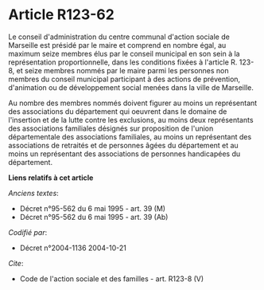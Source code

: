 # Article R123-62

Le conseil d'administration du centre communal d'action sociale de Marseille est présidé par le maire et comprend en nombre
égal, au maximum seize membres élus par le conseil municipal en son sein à la représentation proportionnelle, dans les
conditions fixées à l'article R. 123-8, et seize membres nommés par le maire parmi les personnes non membres du conseil
municipal participant à des actions de prévention, d'animation ou de développement social menées dans la ville de Marseille. 

Au nombre des membres nommés doivent figurer au moins un représentant des associations du département qui oeuvrent dans le
domaine de l'insertion et de la lutte contre les exclusions, au moins deux représentants des associations familiales désignés
sur proposition de l'union départementale des associations familiales, au moins un représentant des associations de retraités
et de personnes âgées du département et au moins un représentant des associations de personnes handicapées du département.

**Liens relatifs à cet article**

_Anciens textes_:

  - Décret n°95-562 du 6 mai 1995 - art. 39 (M)
  - Décret n°95-562 du 6 mai 1995 - art. 39 (Ab)

_Codifié par_:

  - Décret n°2004-1136 2004-10-21

_Cite_:

  - Code de l'action sociale et des familles - art. R123-8 (V)
